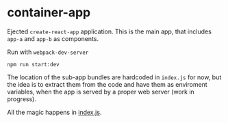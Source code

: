 # container-app

Ejected `create-react-app` application.
This is the main app, that includes `app-a` and `app-b` as components.

Run with `webpack-dev-server`

```
npm run start:dev
```

The location of the sub-app bundles are hardcoded in `index.js` for now, but
the idea is to extract them from the code and have them as enviroment variables,
when the app is served by a proper web server (work in progress).

All the magic happens in [index.js](./src/index.js).

